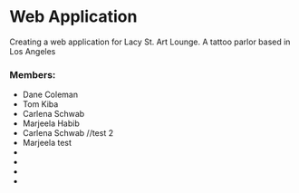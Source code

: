 # Web Application
  Creating a web application for Lacy St. Art Lounge. A tattoo parlor based in Los Angeles


### Members:
- Dane Coleman
- Tom Kiba
- Carlena Schwab
- Marjeela Habib 
- Carlena Schwab //test 2
- Marjeela test 
-
-
-
-
